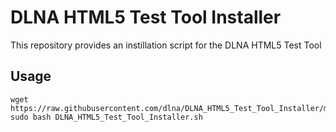# DLNA HTML5 Test Tool Installer

This repository provides an instillation script for the DLNA HTML5 Test Tool

## Usage

```
wget https://raw.githubusercontent.com/dlna/DLNA_HTML5_Test_Tool_Installer/master/DLNA_HTML5_Test_Tool_Installer.sh
sudo bash DLNA_HTML5_Test_Tool_Installer.sh
```
